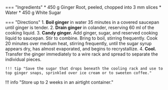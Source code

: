 === "Ingredients"
    * 450 g Ginger Root, peeled, chopped into 3 mm slices
    * Water
    * 450 g White Sugar

=== "Directions"
    1. **Boil ginger** in water 35 minutes in a covered saucepan until ginger is tender.
    2. **Drain ginger** in colander, reserving 60 ml of the cooking liquid.
    3. **Candy ginger.** Add ginger, sugar, and reserved cooking liquid to saucepan. Stir to combine. Bring to boil, stirring frequently. Cook 20 minutes over medium heat, stirring frequently, until the sugar syrup appears dry, has almost evaporated, and begins to recrystallize.
    4. **Cool.** Transfer the ginger immediately to a wire rack and spread to separate the individual pieces.

    !!! tip "Save the sugar that drops beneath the cooling rack and use to top ginger snaps, sprinkled over ice cream or to sweeten coffee."

!!! info "Store up to 2 weeks in an airtight container."

[^1]:
    Brown, Alton. ["Candied Ginger."](https://www.foodnetwork.com/recipes/alton-brown/candied-ginger-recipe-1944906) *Food Network.* May 2017.
